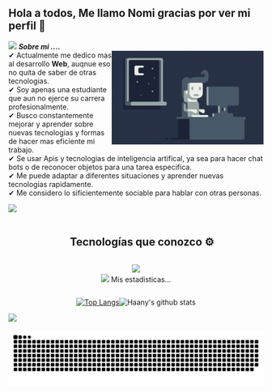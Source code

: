 ## Hola a todos, Me llamo Nomi gracias por ver mi perfil  👋

<!--
**NomiDev07/NomiDev07** is a ✨ _special_ ✨ repository because its `README.md` (this file) appears on your GitHub profile.

Here are some ideas to get you started:

- 🔭 I’m currently working on ...
- 🌱 I’m currently learning ...
- 👯 I’m looking to collaborate on ...
- 🤔 I’m looking for help with ...
- 💬 Ask me about ...
- 📫 How to reach me: ...
- 😄 Pronouns: ...
- ⚡ Fun fact: ...
-->       
<img src="https://media.giphy.com/media/iY8CRBdQXODJSCERIr/giphy.gif" width="30px">&nbsp;***Sobre mi ....***<br>
<img alt="Night Coding" src="https://raw.githubusercontent.com/AVS1508/AVS1508/master/assets/Night-Coding.gif" align="right"/>
✔ Actualmente me dedico mas al desarrollo **Web**, auqnue eso no quita de saber de otras tecnologias. <br>
✔ Soy apenas una estudiante que aun no ejerce su carrera profesionalmente. <br>
✔ Busco constantemente mejorar y aprender sobre nuevas tecnologias y formas de hacer mas eficiente mi trabajo. <br>
✔ Se usar Apis y tecnologias de inteligencia artifical, ya sea para hacer chat bots o de reconocer objetos para una tarea especifica. <br>
✔ Me puede adaptar a diferentes situaciones y aprender nuevas tecnologias rapidamente. <br>
✔ Me considero lo sificientemente sociable para hablar con otras personas.


<img src="https://user-images.githubusercontent.com/73097560/115834477-dbab4500-a447-11eb-908a-139a6edaec5c.gif">
<div id="user-content-toc">
  <ul align="center">
    <summary><h2 style="display: inline-block">Tecnologías que conozco ⚙️</h2></summary>
  </ul>
</div>

<p align="center">
  <a href="https://skillicons.dev">
    <img src="https://skillicons.dev/icons?i=py,c,cpp,cs,kotlin,html,js,ts,css,bootstrap,react,php,mysql,nodejs,firebase,mongodb,git,github,md,discord,unity,vscode&perline=14" />
  </a>
  <br>
<img src="https://media.giphy.com/media/iY8CRBdQXODJSCERIr/giphy.gif" width="30px">&nbsp;Mis estadisticas...<br>
  
<div style="display: flex; justify-content: center;">
  
[![Top Langs](https://github-readme-stats.vercel.app/api/top-langs/?username=NomiDev07&layout=compact&theme=radical)](https://github.com/anuraghazra/github-readme-stats)

![Haany's github stats](https://github-readme-stats.vercel.app/api?username=NomiDev07&show_icons=true&hide=issues&theme=radical&count_private=true)
</div>
  
<img src="https://user-images.githubusercontent.com/73097560/115834477-dbab4500-a447-11eb-908a-139a6edaec5c.gif">
  <br>
  <p align="center">
  <img src="https://github.com/DHANOLA/DHANOLA/raw/output/github-contribution-grid-snake.svg" alt="snake"></center>
</p>
